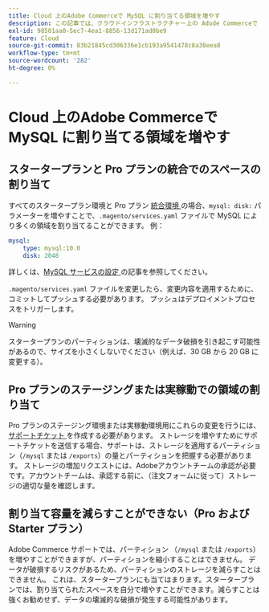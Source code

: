 ```yaml
---
title: Cloud 上のAdobe Commerceで MySQL に割り当てる領域を増やす
description: この記事では、クラウドインフラストラクチャー上の Adode Commerceで MySQL に領域を割り当てる方法について説明します。
exl-id: 98501aa0-5ec7-4ea1-8856-13d171ad0be9
feature: Cloud
source-git-commit: 83b21845cd306336e1cb193a9541478c8a38eea8
workflow-type: tm+mt
source-wordcount: '282'
ht-degree: 0%

---
```


# Cloud 上のAdobe Commerceで MySQL に割り当てる領域を増やす


## スタータープランと Pro プランの統合でのスペースの割り当て

すべてのスタータープラン環境と Pro プラン [ 統合環境 ](/help/announcements/adobe-commerce-announcements/integration-environment-enhancement-request-pro-and-starter.md) の場合、`mysql: disk:` パラメーターを増やすことで、`.magento/services.yaml` ファイルで MySQL により多くの領域を割り当てることができます。 例：

```yaml
mysql:
    type: mysql:10.0
    disk: 2048
```

詳しくは、[MySQL サービスの設定 ](https://devdocs.magento.com/guides/v2.3/cloud/project/project-conf-files_services-mysql.html) の記事を参照してください。

`.magento/services.yaml` ファイルを変更したら、変更内容を適用するために、コミットしてプッシュする必要があります。 プッシュはデプロイメントプロセスをトリガーします。

>[!WARNING]
>
>スタータープランのパーティションは、壊滅的なデータ破損を引き起こす可能性があるので、サイズを小さくしないでください（例えば、30 GB から 20 GB に変更する）。

## Pro プランのステージングまたは実稼動での領域の割り当て

Pro プランのステージング環境または実稼動環境用にこれらの変更を行うには、[ サポートチケット ](/help/help-center-guide/help-center/magento-help-center-user-guide.md#merchant-not-displayed) を作成する必要があります。 ストレージを増やすためにサポートチケットを送信する場合、サポートは、ストレージを適用するパーティション（`/mysql` または `/exports`）の量とパーティションを把握する必要があります。 ストレージの増加リクエストには、Adobeアカウントチームの承認が必要です。アカウントチームは、承認する前に、（注文フォームに従って）ストレージの適切な量を確認します。

## 割り当て容量を減らすことができない（Pro および Starter プラン）

Adobe Commerce サポートでは、パーティション （`/mysql` または `/exports`）を増やすことができますが、パーティションを縮小することはできません。 データが破損するリスクがあるため、パーティションのストレージを減らすことはできません。
これは、スタータープランにも当てはまります。スタータープランでは、割り当てられたスペースを自分で増やすことができます。減らすことは強くお勧めせず、データの壊滅的な破損が発生する可能性があります。
